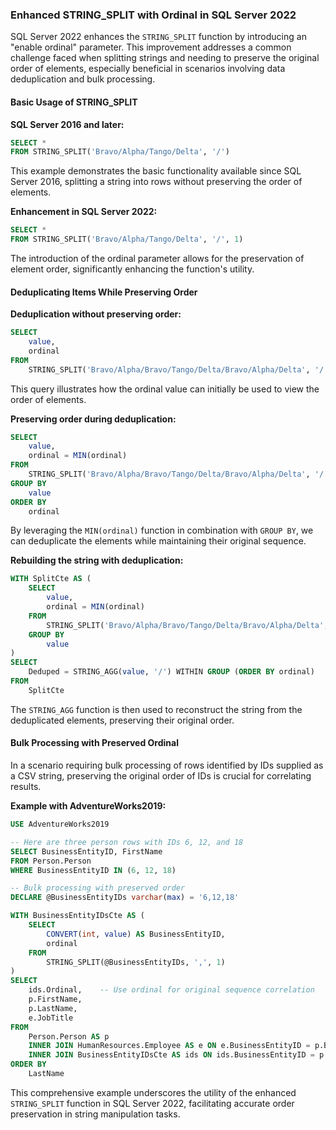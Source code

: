 ### Enhanced STRING_SPLIT with Ordinal in SQL Server 2022

SQL Server 2022 enhances the `STRING_SPLIT` function by introducing an "enable ordinal" parameter. This improvement addresses a common challenge faced when splitting strings and needing to preserve the original order of elements, especially beneficial in scenarios involving data deduplication and bulk processing.

#### Basic Usage of STRING_SPLIT

**SQL Server 2016 and later:**

```sql
SELECT *
FROM STRING_SPLIT('Bravo/Alpha/Tango/Delta', '/')
```

This example demonstrates the basic functionality available since SQL Server 2016, splitting a string into rows without preserving the order of elements.

**Enhancement in SQL Server 2022:**

```sql
SELECT *
FROM STRING_SPLIT('Bravo/Alpha/Tango/Delta', '/', 1)
```

The introduction of the ordinal parameter allows for the preservation of element order, significantly enhancing the function's utility.

#### Deduplicating Items While Preserving Order

**Deduplication without preserving order:**

```sql
SELECT
    value,
    ordinal
FROM
    STRING_SPLIT('Bravo/Alpha/Bravo/Tango/Delta/Bravo/Alpha/Delta', '/', 1)
```

This query illustrates how the ordinal value can initially be used to view the order of elements.

**Preserving order during deduplication:**

```sql
SELECT
    value,
    ordinal = MIN(ordinal)
FROM 
    STRING_SPLIT('Bravo/Alpha/Bravo/Tango/Delta/Bravo/Alpha/Delta', '/', 1)
GROUP BY
    value
ORDER BY
    ordinal
```

By leveraging the `MIN(ordinal)` function in combination with `GROUP BY`, we can deduplicate the elements while maintaining their original sequence.

**Rebuilding the string with deduplication:**

```sql
WITH SplitCte AS (
    SELECT
        value,
        ordinal = MIN(ordinal)
    FROM
        STRING_SPLIT('Bravo/Alpha/Bravo/Tango/Delta/Bravo/Alpha/Delta', '/', 1)
    GROUP BY
        value
)
SELECT
    Deduped = STRING_AGG(value, '/') WITHIN GROUP (ORDER BY ordinal)
FROM
    SplitCte
```

The `STRING_AGG` function is then used to reconstruct the string from the deduplicated elements, preserving their original order.

#### Bulk Processing with Preserved Ordinal

In a scenario requiring bulk processing of rows identified by IDs supplied as a CSV string, preserving the original order of IDs is crucial for correlating results.

**Example with AdventureWorks2019:**

```sql
USE AdventureWorks2019

-- Here are three person rows with IDs 6, 12, and 18
SELECT BusinessEntityID, FirstName
FROM Person.Person
WHERE BusinessEntityID IN (6, 12, 18)

-- Bulk processing with preserved order
DECLARE @BusinessEntityIDs varchar(max) = '6,12,18'

WITH BusinessEntityIDsCte AS (
    SELECT
        CONVERT(int, value) AS BusinessEntityID,
        ordinal
    FROM
        STRING_SPLIT(@BusinessEntityIDs, ',', 1)
)
SELECT
    ids.Ordinal,    -- Use ordinal for original sequence correlation
    p.FirstName,
    p.LastName,
    e.JobTitle
FROM
    Person.Person AS p
    INNER JOIN HumanResources.Employee AS e ON e.BusinessEntityID = p.BusinessEntityID
    INNER JOIN BusinessEntityIDsCte AS ids ON ids.BusinessEntityID = p.BusinessEntityID
ORDER BY
    LastName
```

This comprehensive example underscores the utility of the enhanced `STRING_SPLIT` function in SQL Server 2022, facilitating accurate order preservation in string manipulation tasks.
